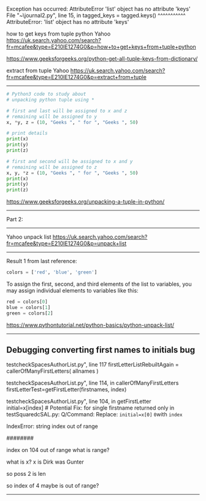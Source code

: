 Exception has occurred: AttributeError
'list' object has no attribute 'keys'
  File "~\journal2.py", line 15, in <module>
    tagged_keys = tagged.keys()
                  ^^^^^^^^^^^
AttributeError: 'list' object has no attribute 'keys'

how to get keys from tuple python
Yahoo
https://uk.search.yahoo.com/search?fr=mcafee&type=E210IE1274G0&p=how+to+get+keys+from+tuple+python

https://www.geeksforgeeks.org/python-get-all-tuple-keys-from-dictionary/

extract from tuple
Yahoo
https://uk.search.yahoo.com/search?fr=mcafee&type=E210IE1274G0&p=extract+from+tuple

____

```python
# Python3 code to study about
# unpacking python tuple using *

# first and last will be assigned to x and z
# remaining will be assigned to y
x, *y, z = (10, "Geeks ", " for ", "Geeks ", 50)

# print details
print(x)
print(y)
print(z)

# first and second will be assigned to x and y
# remaining will be assigned to z
x, y, *z = (10, "Geeks ", " for ", "Geeks ", 50)
print(x)
print(y)
print(z)
```

https://www.geeksforgeeks.org/unpacking-a-tuple-in-python/

____

Part 2:

____

Yahoo
unpack list
https://uk.search.yahoo.com/search?fr=mcafee&type=E210IE1274G0&p=unpack+list

____

Result 1 from last reference:

```python
colors = ['red', 'blue', 'green']
```

To assign the first, second, and third elements of the list to variables, you may assign individual elements to variables like this:

```python
red = colors[0]
blue = colors[1]
green = colors[2]
```

https://www.pythontutorial.net/python-basics/python-unpack-list/


_________


## Debugging converting first names to initials bug

testcheckSpacesAuthorList.py", line 117
    firstLetterListRebuiltAgain = callerOfManyFirstLetters( allnames )

testcheckSpacesAuthorList.py", line 114, in callerOfManyFirstLetters
	firstLetterTest=getFirstLetter(firstnames, index)

testcheckSpacesAuthorList.py", line 104, in getFirstLetter        
    initial=x[index] # Potential Fix: for single firstname returned only in testSquaredcSAL.py: Q/Command: Replace: `initial=x[0]` `0`with `index`

IndexError: string index out of range

########

index on 104 out of range
what is range?

what is x?
x is Dirk was Gunter

so poss 2 is len

so index of 4 maybe is out of range?

_____
